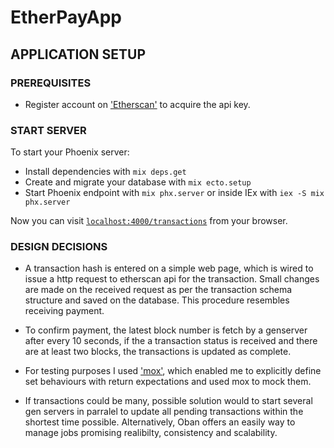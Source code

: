 # EtherPayApp

## APPLICATION SETUP

### PREREQUISITES
  * Register account on ['Etherscan'](https://docs.etherscan.io/getting-started/creating-an-account) to acquire the api key.
  
 ### START SERVER
To start your Phoenix server:

  * Install dependencies with `mix deps.get`
  * Create and migrate your database with `mix ecto.setup`
  * Start Phoenix endpoint with `mix phx.server` or inside IEx with `iex -S mix phx.server`

Now you can visit [`localhost:4000/transactions`](http://localhost:4000/transactions) from your browser.

### DESIGN DECISIONS

  * A transaction hash is entered on a simple web page, which is wired to  issue a http request to etherscan api for the transaction. Small changes are made on the received request as per the transaction schema structure and saved on the database. This procedure resembles receiving payment.
  
  * To confirm payment, the latest block number is fetch by a genserver after every 10 seconds, if the a transaction status is received and there are at least two blocks, the transactions is updated as complete. 

  * For testing purposes I used  ['mox'](https://github.com/dashbitco/mox), which enabled me to explicitly define set behaviours with return expectations and used mox to mock them.

  * If transactions could be many, possible solution would to start several gen servers in parralel to update all pending transactions within the shortest time possible. Alternatively, Oban offers an easily way to manage jobs promising realibilty, consistency and scalability.
